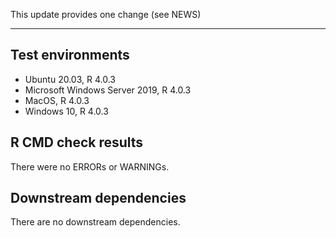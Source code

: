 This update provides one change (see NEWS)

---

## Test environments
* Ubuntu 20.03, R 4.0.3
* Microsoft Windows Server 2019, R 4.0.3
* MacOS, R 4.0.3
* Windows 10, R 4.0.3

## R CMD check results

There were no ERRORs or WARNINGs. 

## Downstream dependencies

There are no downstream dependencies.